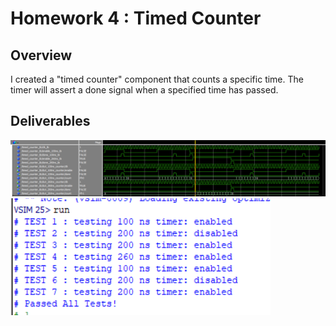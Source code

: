 # Homework 4 : Timed Counter

## Overview
I created a "timed counter" component that counts a specific time. The timer will assert a done signal when a specified time has passed.

## Deliverables
![hw4 waveforms screenshot](https://github.com/msu-eele-fpga/labs-and-homework-NotJonnyJ/blob/hw-4/docs/assets/hw4_waves.png)
![hw4 tests passed screenshot](https://github.com/msu-eele-fpga/labs-and-homework-NotJonnyJ/blob/hw-4/docs/assets/hw4_success.png)


